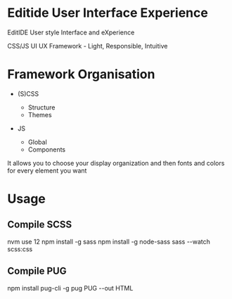 # Editide User Interface Experience
EditIDE User style Interface and eXperience

CSS/JS UI UX Framework - Light, Responsible, Intuitive


# Framework Organisation

- (S)CSS
  - Structure
  - Themes

- JS
  - Global
  - Components

It allows you to choose your display organization and then fonts and colors for every element you want

# Usage

## Compile SCSS
nvm use 12
npm install -g sass
npm install -g node-sass
sass --watch scss:css


## Compile PUG
npm install pug-cli -g
pug PUG --out HTML
